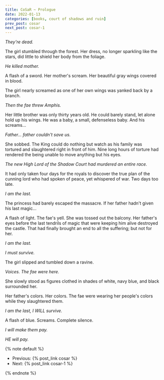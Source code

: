```yaml
---
title: CoSaR ~ Prologue
date: 2022-01-13
categories: [books, court of shadows and ruin]
prev_post: cosar
next_post: cosar-1
---
```


*They're dead.*

The girl stumbled through the forest. Her dress, no longer sparkling like the stars, did little to shield her body from the foliage.

*He killed mother.*
<!-- more -->
A flash of a sword. Her mother's scream. Her beautiful gray wings covered in blood.

The girl nearly screamed as one of her own wings was yanked back by a branch.

*Then the fae threw Amphis.*

Her little brother was only thirty years old. He could barely stand, let alone hold up his wings. He was a baby, a small, defenseless baby. And his screams...

*Father... father couldn't save us.*

She sobbed. The King could do nothing but watch as his family was tortured and slaughtered right in front of him. Nine long hours of torture had rendered the being unable to move anything but his eyes.

*The new High Lord of the Shadow Court had murdered an entire race.*

It had only taken four days for the royals to discover the true plan of the cunning lord who had spoken of peace, yet whispered of war. Two days too late.

*I am the last.*

The princess had barely escaped the massacre. If her father hadn't given his last magic...

A flash of light. The fae's yell. She was tossed out the balcony. Her father's eyes before the last tendrils of magic that were keeping him alive destroyed the castle. That had finally brought an end to all the suffering; but not for her.

*I am the last.*

*I must survive.*

The girl slipped and tumbled down a ravine.

*Voices. The fae were here.*

She slowly stood as figures clothed in shades of white, navy blue, and black surrounded her.

Her father's colors. Her colors. The fae were wearing her people's colors while they slaughtered them.

*I am the last, I WILL survive.*

A flash of blue. Screams. Complete silence.

*I will make them pay.*

*HE will pay.*

{% note default %}

- Previous: {% post_link cosar %}
- Next: {% post_link cosar-1 %}

{% endnote %}